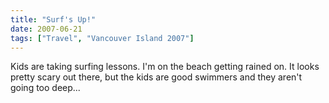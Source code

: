 ```yaml
---
title: "Surf's Up!"
date: 2007-06-21
tags: ["Travel", "Vancouver Island 2007"]
---
```


Kids are taking surfing lessons. I'm on the beach getting rained on. It looks pretty scary out there, but the kids are good swimmers and they aren't going too deep...

